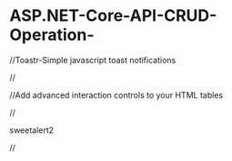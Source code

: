 # ASP.NET-Core-API-CRUD-Operation-

//Toastr-Simple javascript toast notifications

//<link href="toastr.css" rel="stylesheet"/>
<script src="toastr.js"></script>

//Add advanced interaction controls to your HTML tables

//<link href="//cdn.datatables.net/1.11.5/css/jquery.dataTables.min.css" rel="stylesheet"/>
<script src="//cdn.datatables.net/1.11.5/js/jquery.dataTables.min.js"></script>

sweetalert2
<script src="sweetalert2.min.js"></script>
//<link rel="stylesheet" href="sweetalert2.min.css"/>